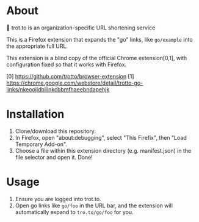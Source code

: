 About
=====

🐽 trot.to is an organization-specific URL shortening service

This is a Firefox extension that expands the "go" links, like `go/example` into the appropriate full URL.

This extension is a blind copy of the official Chrome extension[0,1], with configuration fixed so that it works with Firefox.

[0] https://github.com/trotto/browser-extension
[1] https://chrome.google.com/webstore/detail/trotto-go-links/nkeoojidblilnkcbbmfhaeebndapehjk


Installation
============

1. Clone/download this repository.
2. In Firefox, open "about:debugging", select "This Firefix", then "Load Temporary Add-on".
3. Choose a file within this extension directory (e.g. manifest.json) in the file selector and open it. Done!


Usage
=====

1. Ensure you are logged into trot.to.
2. Open go links like `go/foo` in the URL bar, and the extension will automatically expand to `tro.to/go/foo` for you.
